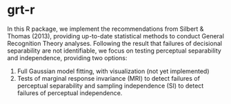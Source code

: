 grt-r
=====

In this R package, we implement the recommendations from Silbert & Thomas (2013), providing up-to-date statistical methods to conduct General Recognition Theory analyses.
Following the result that failures of decisional separability are not identifiable, we focus on testing perceptual separability and independence, providing two options:

1. Full Gaussian model fitting, with visualization (not yet implemented)
2. Tests of marginal response invariance (MRI) to detect failures of perceptual separability and sampling independence (SI) to detect failures of perceptual independence. 

